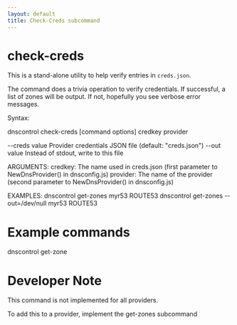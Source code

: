 ```yaml
---
layout: default
title: Check-Creds subcommand
---
```


# check-creds

This is a stand-alone utility to help verify entries in `creds.json`.

The command does a trivia operation to verify credentials.  If
successful, a list of zones will be output. If not, hopefully you see
verbose error messages.

Syntax:

   dnscontrol check-creds [command options] credkey provider

   --creds value   Provider credentials JSON file (default: "creds.json")
   --out value     Instead of stdout, write to this file

ARGUMENTS:
   credkey:  The name used in creds.json (first parameter to NewDnsProvider() in dnsconfig.js)
   provider: The name of the provider (second parameter to NewDnsProvider() in dnsconfig.js)

EXAMPLES:
   dnscontrol get-zones myr53 ROUTE53
   dnscontrol get-zones --out=/dev/null myr53 ROUTE53

# Example commands

dnscontrol get-zone

# Developer Note

This command is not implemented for all providers.

To add this to a provider, implement the get-zones subcommand
